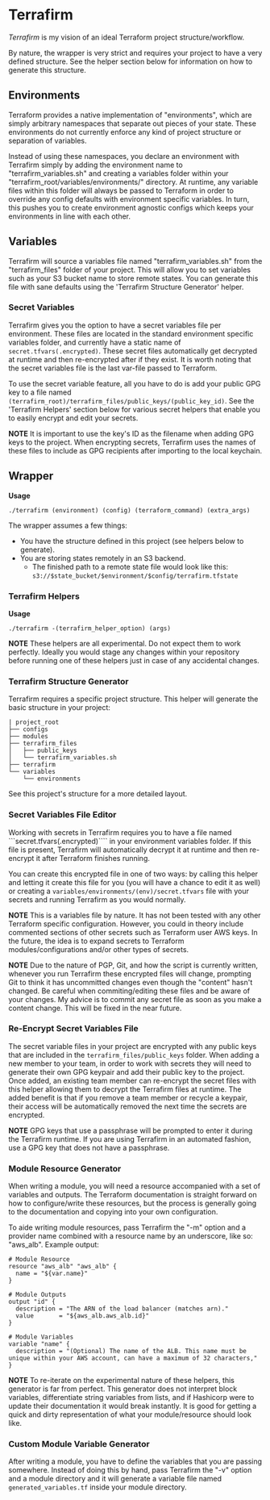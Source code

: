 # Terrafirm
*Terrafirm* is my vision of an ideal Terraform project structure/workflow.

By nature, the wrapper is very strict and requires your project to have a very 
defined structure. See the helper section below for information on how to 
generate this structure.

## Environments
Terraform provides a native implementation of "environments", which are simply 
arbitrary namespaces that separate out pieces of your state. These environments 
do not currently enforce any kind of project structure or separation of 
variables.

Instead of using these namespaces, you declare an environment with Terrafirm 
simply by adding the environment name to "terrafirm_variables.sh" and creating 
a variables folder within your "terrafirm_root/variables/environments/" 
directory. At runtime, any variable files within this folder will always be 
passed to Terraform in order to override any config defaults with environment 
specific variables. In turn, this pushes you to create environment agnostic 
configs which keeps your environments in line with each other.

## Variables
Terrafirm will source a variables file named "terrafirm_variables.sh" from the 
"terrafirm_files" folder of your project. This will allow you to set variables 
such as your S3 bucket name to store remote states. You can generate this file 
with sane defaults using the 'Terrafirm Structure Generator' helper.

### Secret Variables
Terrafirm gives you the option to have a secret variables file per environment. 
These files are located in the standard environment specific variables folder, 
and currently have a static name of ```secret.tfvars(.encrypted)```. These secret 
files automatically get decrypted at runtime and then re-encrypted after if they 
exist. It is worth noting that the secret variables file is the last var-file 
passed to Terraform.

To use the secret variable feature, all you have to do is add your public GPG key 
to a file named ```(terrafirm_root)/terrafirm_files/public_keys/(public_key_id)```. 
See the 'Terrafirm Helpers' section below for various secret helpers that 
enable you to easily encrypt and edit your secrets.

**NOTE** It is important to use the key's ID as the filename when adding GPG keys 
to the project. When encrypting secrets, Terrafirm uses the names of these files 
to include as GPG recipients after importing to the local keychain.

## Wrapper
**Usage**
```
./terrafirm (environment) (config) (terraform_command) (extra_args)
```

The wrapper assumes a few things:
- You have the structure defined in this project (see helpers below to generate).
- You are storing states remotely in an S3 backend.
  - The finished path to a remote state file would look like this: 
```s3://$state_bucket/$environment/$config/terrafirm.tfstate```

### Terrafirm Helpers
**Usage**
```
./terrafirm -(terrafirm_helper_option) (args)
```

**NOTE**
These helpers are all experimental. Do not expect them to work perfectly. Ideally 
you would stage any changes within your repository before running one of these 
helpers just in case of any accidental changes.

### Terrafirm Structure Generator
Terrafirm requires a specific project structure. This helper will generate the 
basic structure in your project:

```
| project_root
├── configs
├── modules
├── terrafirm_files
│   ├── public_keys
│   └── terrafirm_variables.sh
├── terrafirm
└── variables
    └── environments
```

See this project's structure for a more detailed layout.

### Secret Variables File Editor
Working with secrets in Terrafirm requires you to have a file named ```secret.tfvars(.encrypted)```` 
in your environment variables folder. If this file is present, Terrafirm will 
automatically decrypt it at runtime and then re-encrypt it after Terraform finishes 
running.

You can create this encrypted file in one of two ways: by calling this helper and 
letting it create this file for you (you will have a chance to edit it as well) 
or creating a ```variables/environments/(env)/secret.tfvars``` file with your 
secrets and running Terrafirm as you would normally.

**NOTE** This is a variables file by nature. It has not been tested with any 
other Terraform specific configuration. However, you could in theory include 
commented sections of other secrets such as Terraform user AWS keys. In the 
future, the idea is to expand secrets to Terraform modules/configurations and/or 
other types of secrets.

**NOTE** Due to the nature of PGP, Git, and how the script is currently written, 
whenever you run Terrafirm these encrypted files will change, prompting Git to 
think it has uncommitted changes even though the "content" hasn't changed. Be 
careful when commiting/editing these files and be aware of your changes. My advice 
is to commit any secret file as soon as you make a content change. This will be 
fixed in the near future.

### Re-Encrypt Secret Variables File
The secret variable files in your project are encrypted with any public keys that 
are included in the ```terrafirm_files/public_keys``` folder. When adding a new 
member to your team, in order to work with secrets they will need to generate 
their own GPG keypair and add their public key to the project. Once added, an 
existing team member can re-encrypt the secret files with this helper allowing 
them to decrypt the Terrafirm files at runtime. The added benefit is that if you 
remove a team member or recycle a keypair, their access will be automatically 
removed the next time the secrets are encrypted.

**NOTE** GPG keys that use a passphrase will be prompted to enter it during the 
Terrafirm runtime. If you are using Terrafirm in an automated fashion, use a GPG 
key that does not have a passphrase.

### Module Resource Generator
When writing a module, you will need a resource accompanied with a set of 
variables and outputs. The Terraform documentation is straight forward on how 
to configure/write these resources, but the process is generally going to the 
documentation and copying into your own configuration.

To aide writing module resources, pass Terrafirm the "-m" option and a provider 
name combined with a resource name by an underscore, like so: "aws_alb". Example 
output: 

```
# Module Resource
resource "aws_alb" "aws_alb" {
  name = "${var.name}"
}

# Module Outputs
output "id" {
  description = "The ARN of the load balancer (matches arn)."
  value       = "${aws_alb.aws_alb.id}"
}

# Module Variables
variable "name" {
  description = "(Optional) The name of the ALB. This name must be unique within your AWS account, can have a maximum of 32 characters,"
}
```

**NOTE**
To re-iterate on the experimental nature of these helpers, this generator is far 
from perfect. This generator does not interpret block variables, differentiate 
string variables from lists, and if Hashicorp were to update their documentation 
it would break instantly. It is good for getting a quick and dirty representation 
of what your module/resource should look like.

### Custom Module Variable Generator
After writing a module, you have to define the variables that you are passing 
somewhere. Instead of doing this by hand, pass Terrafirm the "-v" option and a 
module directory and it will generate a variable file named ```generated_variables.tf``` 
inside your module directory.